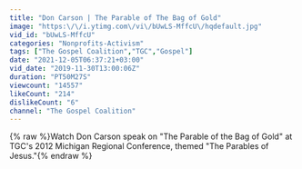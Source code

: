 ```yaml
---
title: "Don Carson | The Parable of The Bag of Gold"
image: "https:\/\/i.ytimg.com\/vi\/bUwLS-MffcU\/hqdefault.jpg"
vid_id: "bUwLS-MffcU"
categories: "Nonprofits-Activism"
tags: ["The Gospel Coalition","TGC","Gospel"]
date: "2021-12-05T06:37:21+03:00"
vid_date: "2019-11-30T13:00:06Z"
duration: "PT50M27S"
viewcount: "14557"
likeCount: "214"
dislikeCount: "6"
channel: "The Gospel Coalition"
---
```

{% raw %}Watch Don Carson speak on &quot;The Parable of the Bag of Gold&quot; at TGC's 2012 Michigan Regional Conference, themed &quot;The Parables of Jesus.&quot;{% endraw %}
